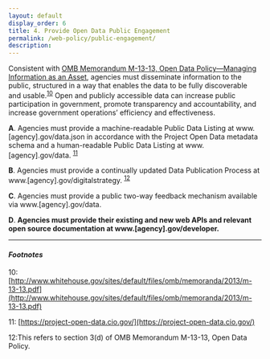 ```yaml
---
layout: default
display_order: 6
title: 4. Provide Open Data Public Engagement
permalink: /web-policy/public-engagement/
description:
---
```


Consistent with [OMB Memorandum M-13-13, Open Data Policy—Managing Information as an Asset](https://www.whitehouse.gov/sites/default/files/omb/memoranda/2013/m-13-13.pdf), agencies must disseminate information to the public, structured in a way that enables the data to be fully discoverable and usable.<sup>[10](#myfootnote10)</sup>  Open and publicly accessible data can increase public participation in government, promote transparency and accountability, and increase government operations’ efficiency and effectiveness.

**A**.	Agencies must provide a machine-readable Public Data Listing at www.[agency].gov/data.json in accordance with the Project Open Data metadata schema and a human-readable Public Data Listing at www.[agency].gov/data. <sup>[11](#myfootnote11)</sup>

**B**.	Agencies must provide a continually updated Data Publication Process at www.[agency].gov/digitalstrategy. <sup>[12](#myfootnote10)</sup>

**C**.	Agencies must provide a public two-way feedback mechanism available via www.[agency].gov/data.

**D**.	**Agencies must provide their existing and new web APIs and relevant open source documentation at www.[agency].gov/developer.** 

***
#### *Footnotes*
<a name="myfootnote1">10</a>: [http://www.whitehouse.gov/sites/default/files/omb/memoranda/2013/m-13-13.pdf](http://www.whitehouse.gov/sites/default/files/omb/memoranda/2013/m-13-13.pdf)

<a name="myfootnote1">11</a>: [https://project-open-data.cio.gov/](https://project-open-data.cio.gov/)

<a name="myfootnote1">12</a>:This refers to section 3(d) of OMB Memorandum M-13-13, Open Data Policy.
